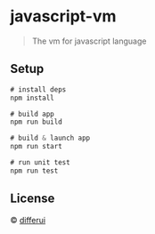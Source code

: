 # javascript-vm
> The vm for javascript language

## Setup

```js
# install deps
npm install

# build app
npm run build

# build & launch app
npm run start

# run unit test
npm run test
```

## License

&copy; [differui](mailto:differui@gmail.com)